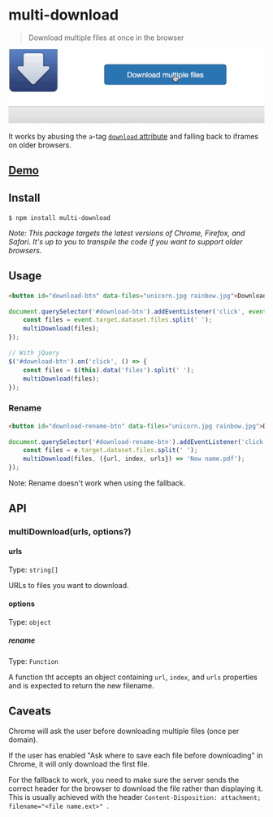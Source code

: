 # multi-download

> Download multiple files at once in the browser

![](screenshot.gif)

It works by abusing the `a`-tag [`download` attribute](https://developer.mozilla.org/en-US/docs/Web/HTML/Element/a#attr-download) and falling back to iframes on older browsers.


## [Demo](http://sindresorhus.com/multi-download)


## Install

```
$ npm install multi-download
```

*Note: This package targets the latest versions of Chrome, Firefox, and Safari. It's up to you to transpile the code if you want to support older browsers.*


## Usage

```html
<button id="download-btn" data-files="unicorn.jpg rainbow.jpg">Download</button>
```

```js
document.querySelector('#download-btn').addEventListener('click', event => {
	const files = event.target.dataset.files.split(' ');
	multiDownload(files);
});
```

```js
// With jQuery
$('#download-btn').on('click', () => {
	const files = $(this).data('files').split(' ');
	multiDownload(files);
});
```

### Rename

```html
<button id="download-rename-btn" data-files="unicorn.jpg rainbow.jpg">Download</button>
```

```js
document.querySelector('#download-rename-btn').addEventListener('click', event => {
	const files = e.target.dataset.files.split(' ');
	multiDownload(files, ({url, index, urls}) => 'New name.pdf');
});
```

Note: Rename doesn't work when using the fallback.


## API

### multiDownload(urls, options?)

#### urls

Type: `string[]`

URLs to files you want to download.

#### options

Type: `object`

##### rename

Type: `Function`

A function tht accepts an object containing `url`, `index`, and `urls` properties and is expected to return the new filename.


## Caveats

Chrome will ask the user before downloading multiple files (once per domain).

If the user has enabled "Ask where to save each file before downloading" in Chrome, it will only download the first file.

For the fallback to work, you need to make sure the server sends the correct header for the browser to download the file rather than displaying it. This is usually achieved with the header `Content-Disposition: attachment; filename="<file name.ext>" `.
